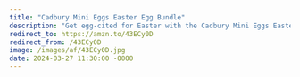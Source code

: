 ```yaml
---
title: "Cadbury Mini Eggs Easter Egg Bundle"
description: "Get egg-cited for Easter with the Cadbury Mini Eggs Easter Egg Bundle! 🐣 Indulge in creamy milk chocolate eggs filled with delicious mini delights. Treat yourself or spread the joy with this delightful bundle! #Cadbury #MiniEggs #EasterTreats 🍫🥚 #affiliate #ad"
redirect_to: https://amzn.to/43ECy0D
redirect_from: /43ECy0D
image: /images/af/43ECy0D.jpg
date: 2024-03-27 11:30:00 -0000
---
```

